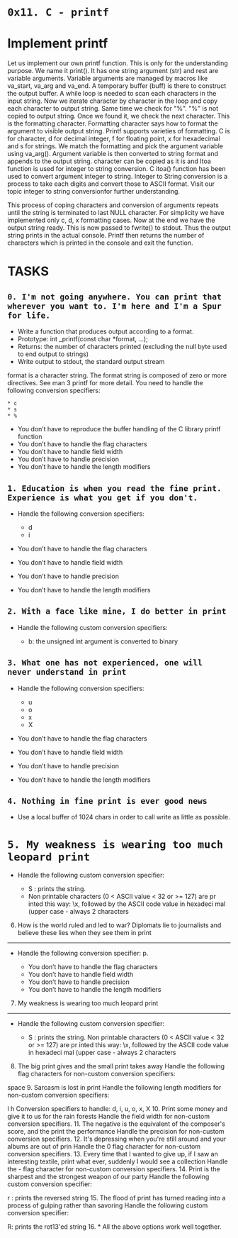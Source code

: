 `0x11. C - printf`
===================

Implement printf
================
Let us implement our own printf function. This is only for the understanding purpose. We name it print(). It has one string argument (str) and rest are variable arguments. Variable arguments are managed by macros like va_start, va_arg and va_end. A temporary buffer (buff) is there to construct the output buffer. A while loop is needed to scan each characters in the input string. Now we iterate character by character in the loop and copy each character to output string. Same time we check for "%". "%" is not copied to output string. Once we found it, we check the next character. This is the formatting character. Formatting character says how to format the argument to visible output string. Printf supports varieties of formatting. C is for character, d for decimal integer, f for floating point, x for hexadecimal and s for strings. We match the formatting and pick the argument variable using va_arg(). Argument variable is then converted to string format and appends to the output string. character can be copied as it is and Itoa function is used for integer to string conversion.
C itoa() function has been used to convert argument integer to string. Integer to String conversion is a process to take each digits and convert those to ASCII format. Visit our topic integer to string conversionfor further understanding.

This process of coping characters and conversion of arguments repeats until the string is terminated to last NULL character. For simplicity we have implemented only c, d, x formatting cases. Now at the end we have the output string ready. This is now passed to fwrite() to stdout. Thus the output string prints in the actual console. Printf then returns the number of characters which is printed in the console and exit the function.

TASKS
=====

`0. I'm not going anywhere. You can print that wherever you want to. I'm here and I'm a Spur for life.`
------------------------------------------------------------------------------------------------------

- Write a function that produces output according to a format.
- Prototype: int _printf(const char *format, ...);
- Returns: the number of characters printed (excluding the null byte used to end output to strings)
- Write output to stdout, the standard output stream

format is a character string. The format string is composed of zero or more directives. See man 3 printf for more detail. You need to handle the following conversion specifiers:

	* c
	* s
	* %
- You don’t have to reproduce the buffer handling of the C library printf function
- You don’t have to handle the flag characters
- You don’t have to handle field width
- You don’t have to handle precision
- You don’t have to handle the length modifiers


`1. Education is when you read the fine print. Experience is what you get if you don't.`
---------------------------------------------------------------------

- Handle the following conversion specifiers:

	* d
	* i
- You don’t have to handle the flag characters
- You don’t have to handle field width
- You don’t have to handle precision
- You don’t have to handle the length modifiers


`2. With a face like mine, I do better in print`
----

- Handle the following custom conversion specifiers:

	* b: the unsigned int argument is converted to binary


`3. What one has not experienced, one will never understand in print`
---

- Handle the following conversion specifiers:

	* u
	* o
	* x
	* X

- You don’t have to handle the flag characters
- You don’t have to handle field width
- You don’t have to handle precision
- You don’t have to handle the length modifiers


`4. Nothing in fine print is ever good news`
---

- Use a local buffer of 1024 chars in order to call write as little as possible.


`5. My weakness is wearing too much leopard print`
===================================================

- Handle the following custom conversion specifier:

	* S : prints the string. 
	* Non printable characters (0 < ASCII value < 32 or >= 127) are pr inted this way: \x, followed by the ASCII code value in hexadeci mal (upper case - always 2 characters

6. How is the world ruled and led to war? Diplomats lie to journalists and believe these lies when they see them in print
---

- Handle the following conversion specifier: p.

	* You don’t have to handle the flag characters
	* You don’t have to handle field width
	* You don’t have to handle precision
	* You don’t have to handle the length modifiers

7. My weakness is wearing too much leopard print
---
+ Handle the following custom conversion specifier:

	* S : prints the string. Non printable characters (0 < ASCII value < 32 or >= 127) are pr inted this way: \x, followed by the ASCII code value in hexadeci mal (upper case - always 2 characters

8. The big print gives and the small print takes away
Handle the following flag characters for non-custom conversion specifiers:

space
9. Sarcasm is lost in print
Handle the following length modifiers for non-custom conversion specifiers:

l
h
Conversion specifiers to handle: d, i, u, o, x, X
10. Print some money and give it to us for the rain forests
Handle the field width for non-custom conversion specifiers.
11. The negative is the equivalent of the composer's score, and the print the performance
Handle the precision for non-custom conversion specifiers.
12. It's depressing when you're still around and your albums are out of prin
Handle the 0 flag character for non-custom conversion specifiers.
13. Every time that I wanted to give up, if I saw an interesting textile, print what ever, suddenly I would see a collection
Handle the - flag character for non-custom conversion specifiers.
14. Print is the sharpest and the strongest weapon of our party
Handle the following custom conversion specifier:

r : prints the reversed string
15. The flood of print has turned reading into a process of gulping rather than savoring
Handle the following custom conversion specifier:

R: prints the rot13'ed string
16. *
All the above options work well together.
